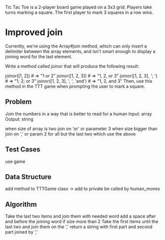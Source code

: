 Tic Tac Toe is a 2-player board game played on a 3x3 grid. Players take turns
marking a square. The first player to mark 3 squares in a row wins.

# Improved join

Currently, we're using the Array#join method, which can only insert a delimiter between the array elements, and isn't smart enough to display a joining word for the last element.

Write a method called joinor that will produce the following result:

joinor([1, 2])                   # => "1 or 2"
joinor([1, 2, 3])                # => "1, 2, or 3"
joinor([1, 2, 3], '; ')          # => "1; 2; or 3"
joinor([1, 2, 3], ', ', 'and')   # => "1, 2, and 3"
Then, use this method in the TTT game when prompting the user to mark a square.

## Problem
Join the numbers in a way that is better to read for a human
Input: array
Output: string

when size of array is two join on 'or' or parameter 3
when size bigger than join on ',' or param 2 for all but the last two which use
the above

## Test Cases
use game

## Data Structure
add method to TTTGame class -> add to private
be called by human_moves

## Algorithm
Take the last two items and join them with needed word
  add a space after and before the joining word
if size more than 2
Take the first items until the last two and join them on the ','
return a string with first part and second part joined by ','
